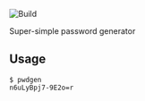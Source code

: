 ![Build](https://github.com/joonas-fi/pwdgen/workflows/Build/badge.svg)

Super-simple password generator


Usage
-----

```console
$ pwdgen
n6uLyBpj7-9E2o=r
```
